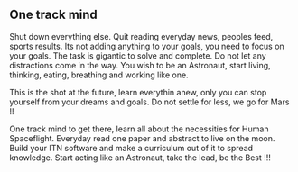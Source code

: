 ## One track mind 

Shut down everything else. Quit reading everyday news, peoples feed, sports results. Its not adding anything to your goals, you need to focus on your goals. The task is gigantic to solve and complete. 
Do not let any distractions come in the way. You wish to be an Astronaut,  start living,  thinking, eating,  breathing and working like one. 

This is the shot at the future, learn everythin anew, only you can stop yourself from your dreams and goals. Do not settle for less, we go for Mars !! 

One track mind to get there, learn all about the necessities for Human Spaceflight. 
Everyday read one paper and abstract to live on the moon. Build your ITN software and make a curriculum out of it to spread knowledge. 
Start acting like an Astronaut, take the lead, be the Best !!!
